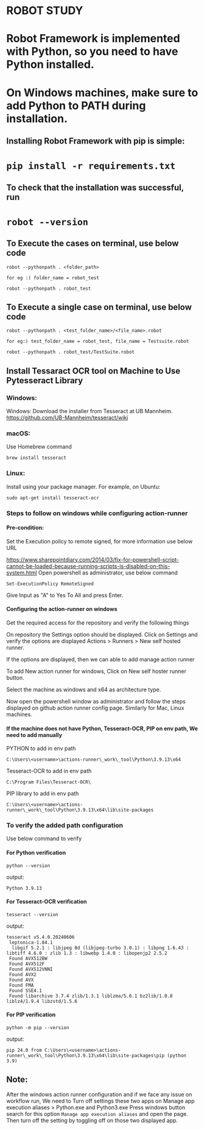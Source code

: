 # ROBOT STUDY

# Robot Framework is implemented with Python, so you need to have Python installed.
# On Windows machines, make sure to add Python to PATH during installation.

## Installing Robot Framework with pip is simple:

# ```pip install -r requirements.txt ```

## To check that the installation was successful, run

# ``` robot --version ```

## To Execute the cases on terminal, use below code
 
``` 
robot --pythonpath . <folder_path>

for eg :) folder_name = robot_test 

robot --pythonpath . robot_test
```

## To Execute a single case on terminal, use below code

```
robot --pythonpath . <test_folder_name>/<file_name>.robot

for eg:) test_folder_name = robot_test, file_name = Testsuite.robot

robot --pythonpath . robot_test/TestSuite.robot
```

## Install Tessaract OCR tool on Machine to Use Pytesseract Library

### Windows:
Windows: Download the installer from Tesseract at UB Mannheim.
https://github.com/UB-Mannheim/tesseract/wiki

### macOS: 
Use Homebrew command
```commandline
brew install tesseract
```

### Linux: 
Install using your package manager. For example, on Ubuntu:
```commandline
sudo apt-get install tesseract-ocr
```

### Steps to follow on windows while configuring action-runner
#### Pre-condition:
Set the Execution policy to remote signed, for more information use below URL

https://www.sharepointdiary.com/2014/03/fix-for-powershell-script-cannot-be-loaded-because-running-scripts-is-disabled-on-this-system.html
Open powershell as administrator, use below command

```
Set-ExecutionPolicy RemoteSigned
```
Give Input as "A" to Yes To All and press Enter.


#### Configuring the action-runner on windows
Get the required access for the repository and verify the following things

On repository the Settings option should be displayed.
Click on Settings and verify the options are displayed
Actions > Runners > New self hosted runner.

If the options are displayed, then we can able to add manage action runner

To add New action runner for windows, Click on New self hoster runner button.

Select the machine as windows and x64 as architecture type.

Now open the powershell window as administrator and follow the steps displayed on github action runner config page.
Similarly for Mac, Linux machines.


#### If the machine does not have Python, Tesseract-OCR, PIP on env path, We need to add manually

PYTHON to add in env path

```commandline
C:\Users\<username>\actions-runner\_work\_tool\Python\3.9.13\x64
```
Tesseract-OCR to add in env path

```commandline
C:\Program Files\Tesseract-OCR\
```

PIP library to add in env path

```commandline
C:\Users\<username>\actions-runner\_work\_tool\Python\3.9.13\x64\lib\site-packages
```

### To verify the added path configuration

Use below command to verify
#### For Python verification

```commandline
python --version
```
output: 
```
Python 3.9.13
```

#### For Tesseract-OCR verification
```commandline
tesseract --version
```
output: 
```
tesseract v5.4.0.20240606
 leptonica-1.84.1
  libgif 5.2.1 : libjpeg 8d (libjpeg-turbo 3.0.1) : libpng 1.6.43 : libtiff 4.6.0 : zlib 1.3 : libwebp 1.4.0 : libopenjp2 2.5.2
 Found AVX512BW
 Found AVX512F
 Found AVX512VNNI
 Found AVX2
 Found AVX
 Found FMA
 Found SSE4.1
 Found libarchive 3.7.4 zlib/1.3.1 liblzma/5.6.1 bz2lib/1.0.8 liblz4/1.9.4 libzstd/1.5.6
```

#### For PIP verification
```commandline
python -m pip --version
```
output: 
```
pip 24.0 from C:\Users\<username>\actions-runner\_work\_tool\Python\3.9.13\x64\lib\site-packages\pip (python 3.9)
```
## Note: 
After the windows action runner configuration and if we face any issue on workflow run, We need to Turn off settings these two apps on Manage app execution aliases > Python.exe and Python3.exe
Press windows button search for this option `Manage app execution aliases` and open the page.
Then turn off the setting by toggling off on those two displayed app.

